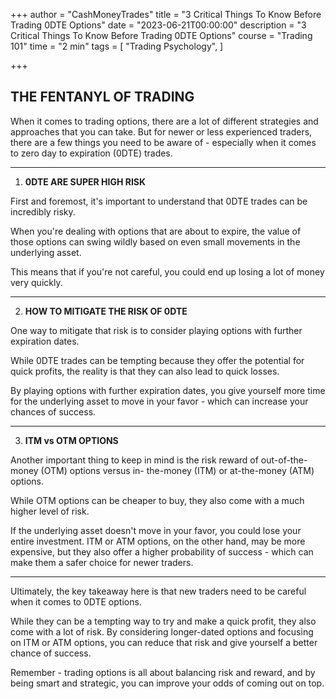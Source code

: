 +++
author = "CashMoneyTrades"
title = "3 Critical Things To Know Before Trading 0DTE Options"
date = "2023-06-21T00:00:00"
description = "3 Critical Things To Know Before Trading 0DTE Options"
course = "Trading 101"
time = "2 min"
tags = [
    "Trading Psychology",
]

+++

## **THE FENTANYL OF TRADING**

When it comes to trading options, there are a lot of different strategies and approaches that you can take. But for
newer or less experienced traders, there are a few things you need to be aware of - especially when it comes to
zero day to expiration (0DTE) trades.

---

1. **0DTE ARE SUPER HIGH RISK** 

First and foremost, it's important to understand that 0DTE trades can be incredibly risky. 

When you're
dealing with options that are about to expire, the value of those options can swing wildly based on even
small movements in the underlying asset. 

This means that if you're not careful, you could end up losing a
lot of money very quickly.

---

2. **HOW TO MITIGATE THE RISK OF 0DTE**

One way to mitigate that risk is to consider playing options with further expiration dates. 

While 0DTE
trades can be tempting because they offer the potential for quick profits, the reality is that they can also
lead to quick losses. 

By playing options with further expiration dates, you give yourself more time for the
underlying asset to move in your favor - which can increase your chances of success.

---

3. **ITM vs OTM OPTIONS**

Another important thing to keep in mind is the risk reward of out-of-the-money (OTM) options versus in-
the-money (ITM) or at-the-money (ATM) options. 

While OTM options can be cheaper to buy, they also come
with a much higher level of risk. 

If the underlying asset doesn't move in your favor, you could lose your
entire investment. ITM or ATM options, on the other hand, may be more expensive, but they also offer a
higher probability of success - which can make them a safer choice for newer traders.

---

Ultimately, the key takeaway here is that new traders need to be careful when it comes to 0DTE options.

While they can be a tempting way to try and make a quick profit, they also come with a lot of risk. By considering
longer-dated options and focusing on ITM or ATM options, you can reduce that risk and give yourself a better
chance of success.

Remember - trading options is all about balancing risk and reward, and by being smart and
strategic, you can improve your odds of coming out on top.